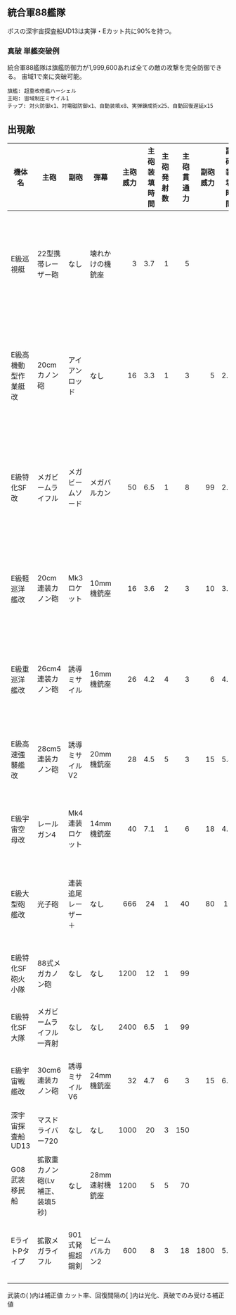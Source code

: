 ## 統合軍88艦隊

ボスの深宇宙探査船UD13は実弾・Eカット共に90%を持つ。

### 真破 単艦突破例

統合軍88艦隊は旗艦防御力が1,999,600あれば全ての敵の攻撃を完全防御できる。
宙域1で楽に突破可能。

```
旗艦: 超重改修艦ハーシェル
主砲: 宙域制圧ミサイル1
チップ: 対火防御x1、対電磁防御x1、自動装填x8、実弾錬成術x25、自動回復遅延x15
```

## 出現敵

<ul class="enemies-list"></ul>

| 機体名              | 主砲                            | 副砲               | 弾幕             | 主砲威力 | 主砲装填時間 | 主砲発射数 | 主砲貫通力 | 副砲威力 | 副砲装填時間 | 副砲発射数 | 副砲貫通力 | 弾幕威力 | 弾幕装填時間 | 弾幕発射数 | 弾幕貫通力 | 機関            | 設計図            | 実弾カット |  Eカット | 爆風カット | 回避率 | 爆風回避率 | 回復間隔   |   装甲 |  速度 | 対火災力 | 対電磁力 | 資金 | 功績値 | 救出人数 | 登場ステージ                      |
|---------------------|---------------------------------|--------------------|------------------|---------:|-------------:|-----------:|-----------:|---------:|-------------:|-----------:|-----------:|---------:|-------------:|-----------:|-----------:|-----------------|-------------------|-----------:|---------:|-----------:|-------:|-----------:|------------|-------:|------:|---------:|---------:|-----:|-------:|---------:|-----------------------------------|
| E級巡視艇           | 22型携帯レーザー砲              | なし               | 壊れかけの機銃座 |        3 |          3.7 |          1 |          5 |          |              |            |            |        1 |          0.7 |          1 |          1 | 軽燃料炉A       | パトロール艇      |    0%[60%] |  0%[60%] |         0% |     0% |         0% | なし[30秒] |    100 |  1.20 |       10 |       10 |   50 |     50 |       10 | 1、2、3、4、5、6、7、8、9、10     |
| E級高機動型作業艇改 | 20cmカノン砲                    | アイアンロッド     | なし             |       16 |          3.3 |          1 |          3 |        5 |          2.5 |          1 |          3 |          |              |            |            | 軽燃料炉B       | 高機動型作業艇D77 |    0%[60%] |  0%[60%] |         0% |     0% |         0% | なし[30秒] |    350 |  2.20 |        1 |        1 |   60 |     60 |        3 | 1ボス、2、3、4、5、6、7、8、9、10 |
| E級特化SF改         | メガビームライフル              | メガビームソード   | メガバルカン     |       50 |          6.5 |          1 |          8 |       99 |          2.6 |          1 |         10 |        1 |          0.2 |          1 |          1 | 軽燃料炉I       | 特化SF-AS01       |    0%[60%] |  0%[60%] |         0% |     0% |         0% | なし[30秒] |   1750 |  2.50 |       12 |       12 |  300 |    300 |        3 | 2ボス、3、4、5、6、7、8、9、10    |
| E級軽巡洋艦改       | 20cm連装カノン砲                | Mk3ロケット        | 10mm機銃座       |       16 |          3.6 |          2 |          3 |       10 |          3.3 |          1 |          1 |        2 |          0.2 |          2 |          1 | 軽燃料炉F       | 統合軍軽巡洋艦    |    0%[60%] |  0%[60%] |         0% |     0% |         0% | なし[30秒] |   2000 |  1.30 |       32 |       35 |  400 |    400 |       40 | 3ボス、4、5、6、7、8、9、10       |
| E級重巡洋艦改       | 26cm4連装カノン砲               | 誘導ミサイル       | 16mm機銃座       |       26 |          4.2 |          4 |          3 |        6 |          4.5 |          1 |          1 |        5 |          0.2 |          2 |          1 | 原子炉A         | 統合軍重巡洋艦    |    0%[60%] |  0%[60%] |         0% |     0% |         0% | なし[30秒] |   3000 |  0.80 |       42 |       40 |  500 |    500 |       50 | 4ボス、5、6、7、8、9、10          |
| E級高速強襲艦改     | 28cm5連装カノン砲               | 誘導ミサイルV2     | 20mm機銃座       |       28 |          4.5 |          5 |          3 |       15 |          5.4 |          2 |          2 |        7 |          0.2 |          2 |          1 | 原子炉B         | 統合軍高速強襲艦  |    0%[60%] |  0%[60%] |         0% |     0% |         0% | なし[30秒] |   2000 |  2.10 |       42 |       42 |  600 |    600 |       30 | 5ボス、6、7、8、9、10             |
| E級宇宙空母改       | レールガン4                     | Mk4連装ロケット    | 14mm機銃座       |       40 |          7.1 |          1 |          6 |       18 |          4.2 |          4 |          1 |        4 |          0.2 |          2 |          1 | 原子炉B         | 統合軍宇宙空母    |    0%[60%] |  0%[60%] |         0% |     0% |         0% | なし[30秒] |   2800 |  0.60 |       72 |       72 |  700 |    700 |       60 | 6ボス、7、8、9、10                |
| E級大型砲艦改       | 光子砲                          | 連装追尾レーザー＋ | なし             |      666 |           24 |          1 |         40 |       80 |           10 |          6 |          8 |          |              |            |            | 試作対消滅機関J | 統合軍大型砲艦    |    0%[60%] |  0%[60%] |         0% |     0% |         0% | なし[30秒] |   1000 |  0.30 |       68 |       68 |  800 |    800 |       60 | 7ボス、8、9、10                   |
| E級特化SF砲火小隊   | 88式メガカノン砲                | なし               | なし             |     1200 |           12 |          1 |         99 |          |              |            |            |          |              |            |            | 核融合炉H       | 特化SF-AS01       |    0%[60%] |  0%[60%] |         0% |     0% |         0% | なし[30秒] |   7500 |  0.20 |       59 |       69 | 1200 |   1200 |       10 | 8ボス、9、10                      |
| E級特化SF大隊       | メガビームライフル一斉射        | なし               | なし             |     2400 |          6.5 |          1 |         99 |          |              |            |            |          |              |            |            | 核融合炉I       | 特化SF-AS01       |    0%[60%] |  0%[60%] |         0% |     0% |         0% | なし[30秒] |  32000 | 15.00 |       99 |       99 | 1800 |   1800 |       64 | 9ボス、10                         |
| E級宇宙戦艦改       | 30cm6連装カノン砲               | 誘導ミサイルV6     | 24mm機銃座       |       32 |          4.7 |          6 |          3 |       15 |          6.5 |          6 |          1 |       16 |          0.2 |          2 |          1 | 核融合炉A       | 統合軍宇宙戦艦    |    0%[60%] |  0%[60%] |         0% |     0% |         0% | なし[30秒] |  40000 |  0.30 |       78 |       78 | 2000 |   2000 |     1000 | 10                                |
| 深宇宙探査船UD13    | マスドライバー720               | なし               | なし             |     1000 |           20 |          3 |        150 |          |              |            |            |          |              |            |            | 縮退炉A         | 特化SF砲火小隊    |        90% |      90% |         0% |     0% |         0% | なし       | 100000 |  0.01 |      100 |      100 | 4000 |   4000 |     1200 | 10ボス                            |
| G08武装移民船       | 拡散重カノン砲(Lv補正、装填5秒) | なし               | 28mm速射機銃座   |     1200 |            5 |          5 |         70 |          |              |            |            |       28 |          0.2 |          4 |          1 | 星生炉A         | 武装移民船        |        99% |      99% |        60% |     0% |         0% | 15秒       | 180000 |  0.10 |       99 |       99 | 5400 |   5400 |     3000 | 10裏ボス(覚醒以下)                |
| EライトPタイプ      | 拡散メガライフル                | 901式発掘超鋼剣    | ビームバルカン2  |      600 |            8 |          3 |         18 |     1800 |          5.7 |          1 |         99 |       18 |          0.2 |          2 |          2 | 反物質炉C       | 特化SF-Eライト    |        85% |      85% |         0% |    90% |        20% | なし       | 140000 |  4.20 |       99 |       99 | 3800 |   3800 |        1 | 10裏ボス(光化以上)                |

武装の( )内は補正値
カット率、回復間隔の[ ]内は光化、真破でのみ受ける補正値
